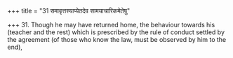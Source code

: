 +++
title = "31 समावृत्तस्याप्येतदेव सामयाचारिकमेतेषु"

+++
31. Though he may have returned home, the behaviour towards his (teacher and the rest) which is prescribed by the rule of conduct settled by the agreement (of those who know the law, must be observed by him to the end),
